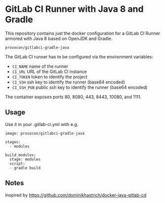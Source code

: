 # GitLab CI Runner with Java 8 and Gradle

This repository contains just the docker configuration for a GitLab CI Runner armored with Java 8 based on OpenJDK and Gradle.

`provocon/gitlabci-gradle-java`

The GitLab CI runner has to be configured via the environment variables:

- `CI_NAME` name of the runner
- `CI_URL` URL of the GitLab CI instance
- `CI_TOKEN` token to identify the project
- `CI_SSH` ssh key to identify the runner (base64 encoded)
- `CI_SSH_PUB` public ssh key to identify the runner (base64 encoded)

The container exposes ports 80, 8080, 443, 8443, 10080, and 1111.

## Usage

Use it in your .gitlab-ci.yml with e.g.

```
image: provocon/gitlabci-gradle-java

stages:
  - modules

build_modules:
  stage: modules
  script: 
  - gradle build
```

## Notes
 
Inspired by https://github.com/dominikhastrich/docker-java-gitlab-cd
 